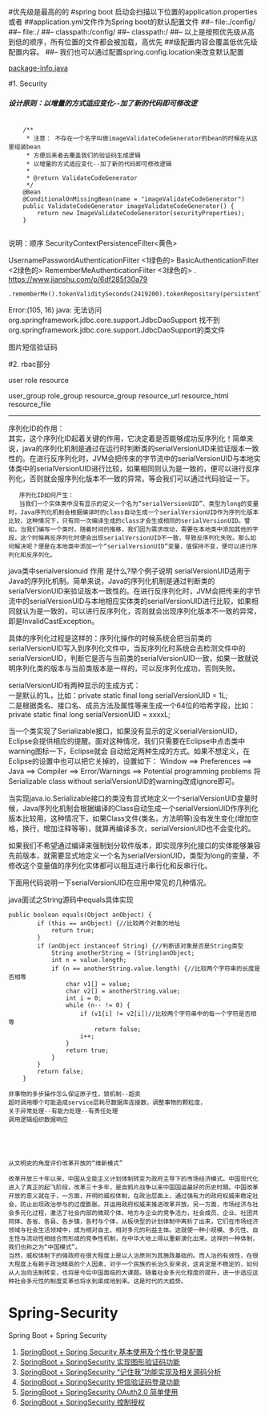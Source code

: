 #优先级是最高的的
#spring boot 启动会扫描以下位置的application.properties或者
##application.yml文件作为Spring boot的默认配置文件
##– file:./config/
##– file:./
##– classpath:/config/
##– classpath:/
##– 以上是按照优先级从高到低的顺序，所有位置的文件都会被加载，高优先
##级配置内容会覆盖低优先级配置内容。
##– 我们也可以通过配置spring.config.location来改变默认配置




[package-info.java](https://www.cnblogs.com/icecreamdeqinw/p/4667103.html)

#1. Security
##### 设计原则：以增量的方式适应变化--加了新的代码即可修改逻

```$java

    /**
     * 注意： 不存在一个名字叫做imageValidateCodeGenerator的bean的时候在从这里组装bean
     * 方便后来者去覆盖我们的验证码生成逻辑
     * 以增量的方式适应变化--加了新的代码即可修改逻辑
     *
     * @return ValidateCodeGenerator
     */
    @Bean
    @ConditionalOnMissingBean(name = "imageValidateCodeGenerator")
    public ValidateCodeGenerator imageValidateCodeGenerator() {
        return new ImageValidateCodeGenerator(securityProperties);
    }
    
```

说明：顺序
SecurityContextPersistenceFilter<黄色>

UsernamePasswordAuthenticationFilter   <1绿色的>
BasicAuthenticationFilter                           <2绿色的>
RememberMeAuthenticationFilter            <3绿色的>
.
https://www.jianshu.com/p/6df285f30a79
```$java
.rememberMe().tokenValiditySeconds(2419200).tokenRepository(persistentTokenRepository());
```

Error:(105, 16) java: 无法访问org.springframework.jdbc.core.support.JdbcDaoSupport
  找不到org.springframework.jdbc.core.support.JdbcDaoSupport的类文件


图片短信验证码





#2. rbac部分
    
    
user
role
resource


user_group
role_group
resource_group
resource_url
resource_html
resource_file












-----------------------------------------------------------
序列化ID的作用：  
       其实，这个序列化ID起着关键的作用，它决定着是否能够成功反序列化！简单来说，java的序列化机制是通过在运行时判断类的serialVersionUID来验证版本一致性的。在进行反序列化时，JVM会把传来的字节流中的serialVersionUID与本地实体类中的serialVersionUID进行比较，如果相同则认为是一致的，便可以进行反序列化，否则就会报序列化版本不一致的异常。等会我们可以通过代码验证一下。


       序列化ID如何产生：
       当我们一个实体类中没有显示的定义一个名为“serialVersionUID”、类型为long的变量时，Java序列化机制会根据编译时的class自动生成一个serialVersionUID作为序列化版本比较，这种情况下，只有同一次编译生成的class才会生成相同的serialVersionUID。譬如，当我们编写一个类时，随着时间的推移，我们因为需求改动，需要在本地类中添加其他的字段，这个时候再反序列化时便会出现serialVersionUID不一致，导致反序列化失败。那么如何解决呢？便是在本地类中添加一个“serialVersionUID”变量，值保持不变，便可以进行序列化和反序列化。

java类中serialversionuid 作用 是什么?举个例子说明
serialVersionUID适用于Java的序列化机制。简单来说，Java的序列化机制是通过判断类的serialVersionUID来验证版本一致性的。在进行反序列化时，JVM会把传来的字节流中的serialVersionUID与本地相应实体类的serialVersionUID进行比较，如果相同就认为是一致的，可以进行反序列化，否则就会出现序列化版本不一致的异常，即是InvalidCastException。

具体的序列化过程是这样的：序列化操作的时候系统会把当前类的serialVersionUID写入到序列化文件中，当反序列化时系统会去检测文件中的serialVersionUID，判断它是否与当前类的serialVersionUID一致，如果一致就说明序列化类的版本与当前类版本是一样的，可以反序列化成功，否则失败。

serialVersionUID有两种显示的生成方式：        
一是默认的1L，比如：private static final long serialVersionUID = 1L;        
二是根据类名、接口名、成员方法及属性等来生成一个64位的哈希字段，比如：        
private static final  long   serialVersionUID = xxxxL;

当一个类实现了Serializable接口，如果没有显示的定义serialVersionUID，Eclipse会提供相应的提醒。面对这种情况，我们只需要在Eclipse中点击类中warning图标一下，Eclipse就会      自动给定两种生成的方式。如果不想定义，在Eclipse的设置中也可以把它关掉的，设置如下：
Window ==> Preferences ==> Java ==> Compiler ==> Error/Warnings ==> Potential programming problems
将Serializable class without serialVersionUID的warning改成ignore即可。

当实现java.io.Serializable接口的类没有显式地定义一个serialVersionUID变量时候，Java序列化机制会根据编译的Class自动生成一个serialVersionUID作序列化版本比较用，这种情况下，如果Class文件(类名，方法明等)没有发生变化(增加空格，换行，增加注释等等)，就算再编译多次，serialVersionUID也不会变化的。

如果我们不希望通过编译来强制划分软件版本，即实现序列化接口的实体能够兼容先前版本，就需要显式地定义一个名为serialVersionUID，类型为long的变量，不修改这个变量值的序列化实体都可以相互进行串行化和反串行化。

下面用代码说明一下serialVersionUID在应用中常见的几种情况。



java面试之String源码中equals具体实现
```$java
public boolean equals(Object anObject) {
        if (this == anObject) {//比较两个对象的地址
            return true;
        }
        if (anObject instanceof String) {//判断该对象是否是String类型
            String anotherString = (String)anObject;
            int n = value.length;
            if (n == anotherString.value.length) {//比较两个字符串的长度是否相等
                char v1[] = value;
                char v2[] = anotherString.value;
                int i = 0;
                while (n-- != 0) {
                    if (v1[i] != v2[i])//比较两个字符串中的每一个字符是否相等
                        return false;
                    i++;
                }
                return true;
            }
        }
        return false;
    }
```



```text
非事物的多步操作怎么保证原子性，锁机制--超卖
超时调用哪个可能造成service层耗尽数据库连接数，调整事物的颗粒度，
关于异常处理--有能力处理--有责任处理
调用逻辑组织数据响应




``` 


```text

从文明史的角度评价改革开放的“维新模式”

改革开放三十年以来，中国从全能主义计划体制转变为政府主导下的市场经济模式。中国现代化进入了真正的起飞阶段，改革三十多年，是自鸦片战争以来中国国运最好的历史时期。中国改革开放的意义就在于，一方面，开明的威权体制，在政治层面上，通过强有力的政府权威来稳定社会，防止出现政治参与的过度膨胀，并运用政府权威来推进改革开放。另一方面，市场经济与社会多元化过程，激活了社会内部的微观个体、地方与企业的竞争活力，社会成员、企业、社团共同体、各省、各县、各乡镇，各村与个体，从板块型的计划体制中离析了出来，它们在市场经济领域与社会生活领域中，成为相对自主、相对多元的利益主体。这就使一种小规模、多元性、自主性与流动性相结合而形成的竞争性机制，在中华大地上得以重新演化出来。这样的一种体制，我们也称之为“中国模式”。
当然，威权体制下的强政府在很大程度上是以人治原则为其施政基础的。而人治的有效性，在很大程度上有赖于政治精英的个人因素，对于一个民族的长治久安来说，这肯定是不稳定的，如何从人治向法制转变，也将是今后中国面临的大课题。随着社会多元化程度的提升，进一步适应这种社会多元性的制度变革也将水到渠成地到来。这是时代的大趋势。

```



# Spring-Security
Spring Boot  + Spring Security

1. [SpringBoot + Spring Security 基本使用及个性化登录配置](http://blog.csdn.net/u013435893/article/details/79596628)   
2. [SpringBoot + SpringSecurity 实现图形验证码功能](http://blog.csdn.net/u013435893/article/details/79617872)  
3. [SpringBoot + SpringSecurity “记住我”功能实现及相关源码分析](https://blog.csdn.net/u013435893/article/details/79675548)  
4. [SpringBoot + SpringSecurity 短信验证码登录功能](https://blog.csdn.net/u013435893/article/details/79684027)      
5. [SpringBoot + SpringSecurity OAuth2.0 简单使用](https://blog.csdn.net/u013435893/article/details/79735097)    
6. [SpringBoot + SpringSecurity 控制授权](https://blog.csdn.net/u013435893/article/details/79770052) 

